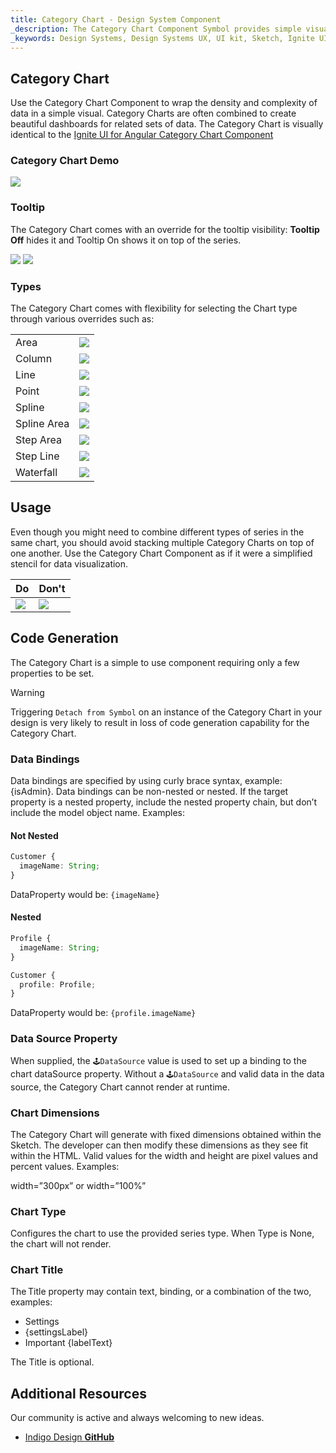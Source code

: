 ```yaml
---
title: Category Chart - Design System Component
_description: The Category Chart Component Symbol provides simple visual representations for dense complex data. 
_keywords: Design Systems, Design Systems UX, UI kit, Sketch, Ignite UI for Angular, Sketch to Angular, Sketch to Angular, Angular, Angular Design System, Export code from Sketch, Design Kits for Angular, Sketch HTML, Sketch to HTML, Sketch UI kits
---
```


## Category Chart

Use the Category Chart Component to wrap the density and complexity of data in a simple visual. Category Charts are often combined to create beautiful dashboards for related sets of data. The Category Chart is visually identical to the [Ignite UI for Angular Category Chart Component](https://www.infragistics.com/products/ignite-ui-angular/angular/components/categorychart.html)

### Category Chart Demo

<img src="../images/chart_category_demo.png" srcset="../images/chart_category_demo@2x.png 2x" />

### Tooltip

The Category Chart comes with an override for the tooltip visibility: **Tooltip Off** hides it and Tooltip On shows it on top of the series.

<img src="../images/chart_category_tooltip-off.png" srcset="../images/chart_category_tooltip-off@2x.png 2x" />
<img src="../images/chart_category_tooltip-on.png" srcset="../images/chart_category_tooltip-on@2x.png 2x" />

### Types

The Category Chart comes with flexibility for selecting the Chart type through various overrides such as:

|             |                                                                                                                |
| ----------- | -------------------------------------------------------------------------------------------------------------- |
| Area        | <img src="../images/chart_category_area.png" srcset="../images/chart_category_area@2x.png 2x" />               |
| Column      | <img src="../images/chart_category_column.png" srcset="../images/chart_category_column@2x.png 2x" />           |
| Line        | <img src="../images/chart_category_line.png" srcset="../images/chart_category_line@2x.png 2x" />               |
| Point       | <img src="../images/chart_category_point.png" srcset="../images/chart_category_point@2x.png 2x" />             |
| Spline      | <img src="../images/chart_category_spline.png" srcset="../images/chart_category_spline@2x.png 2x" />           |
| Spline Area | <img src="../images/chart_category_spline-area.png" srcset="../images/chart_category_spline-area@2x.png 2x" /> |
| Step Area   | <img src="../images/chart_category_step-area.png" srcset="../images/chart_category_step-area@2x.png 2x" />     |
| Step Line   | <img src="../images/chart_category_step-line.png" srcset="../images/chart_category_step-line@2x.png 2x" />     |
| Waterfall   | <img src="../images/chart_category_waterfall.png" srcset="../images/chart_category_waterfall@2x.png 2x" />     |

## Usage

Even though you might need to combine different types of series in the same chart, you should avoid stacking multiple Category Charts on top of one another. Use the Category Chart Component as if it were a simplified stencil for data visualization.

| Do                                                                                             | Don't                                                                                              |
| ---------------------------------------------------------------------------------------------- | -------------------------------------------------------------------------------------------------- |
| <img src="../images/chart_category_do1.png" srcset="../images/chart_category_do1@2x.png 2x" /> | <img src="../images/chart_category_dont1.png" srcset="../images/chart_category_dont1@2x.png 2x" /> |

## Code Generation

The Category Chart is a simple to use component requiring only a few properties to be set.

> [!WARNING]
> Triggering `Detach from Symbol` on an instance of the Category Chart in your design is very likely to result in loss of code generation capability for the Category Chart.

### Data Bindings

Data bindings are specified by using curly brace syntax, example: {isAdmin}. Data bindings can be non-nested or nested. If the target property is a nested property, include the nested property chain, but don’t include the model object name. Examples:

#### Not Nested

```typescript
Customer {
  imageName: String;
}
```

DataProperty would be: `{imageName}`

#### Nested

```typescript
Profile {
  imageName: String;
}

Customer {
  profile: Profile;
}
```

DataProperty would be: `{profile.imageName}`

### Data Source Property

When supplied, the `🕹️DataSource` value is used to set up a binding to the chart dataSource property. Without a `🕹️DataSource` and valid data in the data source, the Category Chart cannot render at runtime.

### Chart Dimensions

The Category Chart will generate with fixed dimensions obtained within the Sketch. The developer can then modify these dimensions as they see fit within the HTML. Valid values for the width and height are pixel values and percent values. Examples:

width=”300px” or width=”100%”

### Chart Type

Configures the chart to use the provided series type. When Type is None, the chart will not render.

### Chart Title

The Title property may contain text, binding, or a combination of the two, examples:

- Settings
- {settingsLabel}
- Important {labelText}

The Title is optional.

## Additional Resources

Our community is active and always welcoming to new ideas.

- [Indigo Design **GitHub**](https://github.com/IgniteUI/design-system-docfx)
